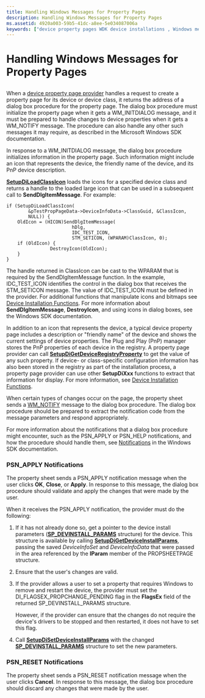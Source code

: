 ```yaml
---
title: Handling Windows Messages for Property Pages
description: Handling Windows Messages for Property Pages
ms.assetid: 4920a003-59b5-41dc-a8ee-5e034087006a
keywords: ["device property pages WDK device installations , Windows messages", "property pages WDK device installations , Windows messages", "custom property pages WDK device installations , Windows messages", "WM_INITDIALOG", "Windows messages WDK property pages", "SendDlgItemMessage", "friendly names WDK property pages", "WM_NOTIFY", "PSN_APPLY"]
---
```


# Handling Windows Messages for Property Pages


## <a href="" id="ddk-handling-windows-messages-for-property-pages-dg"></a>


When a [device property page provider](types-of-device-property-page-providers.md) handles a request to create a property page for its device or device class, it returns the address of a dialog box procedure for the property page. The dialog box procedure must initialize the property page when it gets a WM\_INITDIALOG message, and it must be prepared to handle changes to device properties when it gets a WM\_NOTIFY message. The procedure can also handle any other such messages it may require, as described in the Microsoft Windows SDK documentation.

In response to a WM\_INITDIALOG message, the dialog box procedure initializes information in the property page. Such information might include an icon that represents the device, the friendly name of the device, and its PnP device description.

[**SetupDiLoadClassIcon**](https://msdn.microsoft.com/library/windows/hardware/ff552053) loads the icons for a specified device class and returns a handle to the loaded large icon that can be used in a subsequent call to **SendDlgItemMessage**. For example:

```
if (SetupDiLoadClassIcon(
        &pTestPropPageData->DeviceInfoData->ClassGuid, &ClassIcon, 
        NULL)) {
    OldIcon = (HICON)SendDlgItemMessage(
                        hDlg, 
                        IDC_TEST_ICON,
                        STM_SETICON, (WPARAM)ClassIcon, 0);
    if (OldIcon) {
                DestroyIcon(OldIcon);
    }
}
```

The handle returned in ClassIcon can be cast to the WPARAM that is required by the SendDlgItemMessage function. In the example, IDC\_TEST\_ICON identifies the control in the dialog box that receives the STM\_SETICON message. The value of IDC\_TEST\_ICON must be defined in the provider. For additional functions that manipulate icons and bitmaps see [Device Installation Functions](https://msdn.microsoft.com/library/windows/hardware/ff541299). For more information about **SendDlgItemMessage**, **DestroyIcon**, and using icons in dialog boxes, see the Windows SDK documentation.

In addition to an icon that represents the device, a typical device property page includes a description or "friendly name" of the device and shows the current settings of device properties. The Plug and Play (PnP) manager stores the PnP properties of each device in the registry. A property page provider can call [**SetupDiGetDeviceRegistryProperty**](https://msdn.microsoft.com/library/windows/hardware/ff551967) to get the value of any such property. If device- or class-specific configuration information has also been stored in the registry as part of the installation process, a property page provider can use other **SetupDiXxx** functions to extract that information for display. For more information, see [Device Installation Functions](https://msdn.microsoft.com/library/windows/hardware/ff541299).

When certain types of changes occur on the page, the property sheet sends a [WM\_NOTIFY](http://go.microsoft.com/fwlink/p/?linkid=181554) message to the dialog box procedure. The dialog box procedure should be prepared to extract the notification code from the message parameters and respond appropriately.

For more information about the notifications that a dialog box procedure might encounter, such as the PSN\_APPLY or PSN\_HELP notifications, and how the procedure should handle them, see [Notifications](http://go.microsoft.com/fwlink/p/?linkid=181555) in the Windows SDK documentation.

### <a href="" id="psn-apply-notifications"></a>PSN\_APPLY Notifications

The property sheet sends a PSN\_APPLY notification message when the user clicks **OK**, **Close**, or **Apply**. In response to this message, the dialog box procedure should validate and apply the changes that were made by the user.

When it receives the PSN\_APPLY notification, the provider must do the following:

1.  If it has not already done so, get a pointer to the device install parameters ([**SP\_DEVINSTALL\_PARAMS**](https://msdn.microsoft.com/library/windows/hardware/ff552346) structure) for the device. This structure is available by calling [**SetupDiGetDeviceInstallParams**](https://msdn.microsoft.com/library/windows/hardware/ff551104), passing the saved *DeviceInfoSet* and *DeviceInfoData* that were passed in the area referenced by the **lParam** member of the PROPSHEETPAGE structure.

2.  Ensure that the user's changes are valid.

3.  If the provider allows a user to set a property that requires Windows to remove and restart the device, the provider must set the DI\_FLAGSEX\_PROPCHANGE\_PENDING flag in the **FlagsEx** field of the returned SP\_DEVINSTALL\_PARAMS structure.

    However, if the provider can ensure that the changes do not require the device's drivers to be stopped and then restarted, it does not have to set this flag.

4.  Call [**SetupDiSetDeviceInstallParams**](https://msdn.microsoft.com/library/windows/hardware/ff552141) with the changed [**SP\_DEVINSTALL\_PARAMS**](https://msdn.microsoft.com/library/windows/hardware/ff552346) structure to set the new parameters.

### <a href="" id="psn-reset-notifications"></a>PSN\_RESET Notifications

The property sheet sends a PSN\_RESET notification message when the user clicks **Cancel**. In response to this message, the dialog box procedure should discard any changes that were made by the user.

 

 





